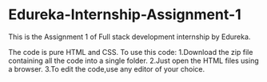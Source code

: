 # Edureka-Internship-Assignment-1
This is the Assignment 1 of Full stack development internship by Edureka.  


The code is pure HTML and CSS.
To use this code:
1.Download the zip file containing all the code into a single folder.
2.Just open the HTML files using a browser.
3.To edit the code,use any editor of your choice.
